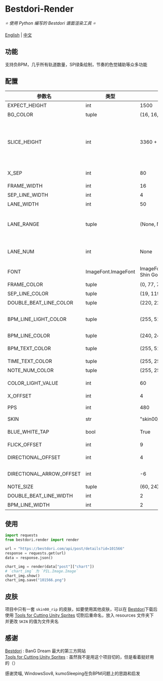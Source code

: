 # Bestdori-Render

_⭐  使用 Python 编写的 Bestdori 谱面渲染工具  ⭐_

[English](README.md) | [中文](README_zh.md)

## 功能
支持负BPM，几乎所有轨道数量，SP绿条绘制，节奏的色觉辅助等众多功能

## 配置
| 参数名 | 类型 | 默认值 | 描述 |
| --- | --- | --- | --- |
| EXPECT_HEIGHT | int | 1500 | 期望图像高度 |
| BG_COLOR | tuple | (16, 16, 16) | 背景颜色 |
| SLICE_HEIGHT | int | 3360 + 24 | 分割轨道的长度，这里最好是 `PPS` 的倍数 ± `NOTE_SIZE[2]`，否则note很有可能被切开 |
| X_SEP | int | 80 | 轨道旁的留空宽度 |
| FRAME_WIDTH | int | 16 | 轨道边框宽度 |
| SEP_LINE_WIDTH | int | 4 | 轨道分割线宽度 |
| LANE_WIDTH | int | 50 | 轨道间距 |
| LANE_RANGE | tuple | (None, None) | 轨道范围，为`(None, None)`时将自动计算谱面轨道范围 |
| LANE_NUM | int | None | 轨道数，为`None`时将自动计算谱面轨道数 |
| FONT | ImageFont.ImageFont | ImageFont.truetype("fonts/TT-Shin Go M.ttf", size=24) | 绘制BPM、时长和物量的字体 |
| FRAME_COLOR | tuple | (0, 77, 77, 255) | 轨道边框颜色 |
| SEP_LINE_COLOR | tuple | (19, 119, 151, 50) | 轨道分割线颜色 |
| DOUBLE_BEAT_LINE_COLOR | tuple | (220, 220, 220) | 双押线的颜色 |
| BPM_LINE_LIGHT_COLOR | tuple | (255, 51, 119, 224) | 醒目小节线颜色（更换BPM后第一条小节线） |
| BPM_LINE_COLOR | tuple | (240, 240, 240, 100) | 小节线颜色 |
| BPM_TEXT_COLOR | tuple | (255, 51, 119) | 绘制BPM的颜色 |
| TIME_TEXT_COLOR | tuple | (255, 255, 255) | 绘制时长的颜色 |
| NOTE_NUM_COLOR | tuple | (255, 255, 255) | 绘制物量的颜色 |
| COLOR_LIGHT_VALUE | int | 60 | 颜色亮度升高数值 |
| X_OFFSET | int | 4 | note偏移量 |
| PPS | int | 480 | Pixel per Second |
| SKIN | str | "skin00_rip" | 皮肤 |
| BLUE_WHITE_TAP | bool | True | 蓝白键（节奏的色觉辅助） |
| FLICK_OFFSET | int | 9 | 滑键上下偏移量 |
| DIRECTIONAL_OFFSET | int | 4 | 方向键左右偏移量 |
| DIRECTIONAL_ARROW_OFFSET | int | -6 | 方向键的箭头左右偏移量 |
| NOTE_SIZE | tuple | (60, 24) | note的大小 |
| DOUBLE_BEAT_LINE_WIDTH | int | 2 |双押线的宽度 |
| BPM_LINE_WIDTH | int | 2 | 小节线厚度 |

## 使用
```python
import requests
from bestdori.render import render

url = "https://bestdori.com/api/post/details?id=101566"
response = requests.get(url)
data = response.json()

chart_img = render(data["post"]["chart"])
# `chart_img` 为 `PIL.Image.Image`
chart_img.show()
chart_img.save("101566.png")
```

## 皮肤
项目中只有一套 `skin00_rip` 的皮肤，如要使用其他皮肤，可以在 [Bestdori](https://bestdori.com/)下载后使用 [Tools for Cutting Unity Sprites](https://github.com/zhanbao2000/unity_sprites_cut) 切割后重命名，放入 resources 文件夹下并更改 `SKIN` 的值为文件夹名

## 感谢
[Bestdori](https://bestdori.com/) : BanG Dream 最大的第三方网站  
[Tools for Cutting Unity Sprites](https://github.com/zhanbao2000/unity_sprites_cut) : 虽然我不是用这个项目切的，但是看着挺好用的（）

感谢灵喵, WindowsSov8, kumoSleeping在负BPM问题上的思路和启发
